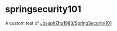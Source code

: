 # springsecurity101

A custom test of [JosephZhu1983/SpringSecurity101](https://github.com/JosephZhu1983/SpringSecurity101)
